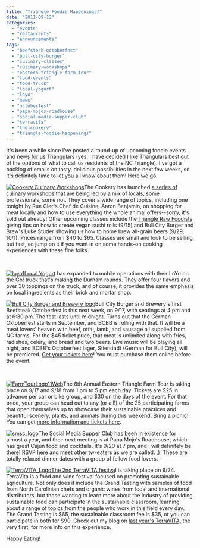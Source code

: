```yaml
---
title: "Triangle Foodie Happenings!"
date: "2011-09-12"
categories: 
  - "events"
  - "restaurants"
  - "announcements"
tags: 
  - "beefsteak-octoberfest"
  - "bull-city-burger"
  - "culinary-classes"
  - "culinary-workshops"
  - "eastern-triangle-farm-tour"
  - "food-events"
  - "food-truck"
  - "local-yogurt"
  - "loyo"
  - "news"
  - "octoberfest"
  - "papa-mojos-roadhouse"
  - "social-media-supper-club"
  - "terravita"
  - "the-cookery"
  - "triangle-foodie-happenings"
---
```


It's been a while since I've posted a round-up of upcoming foodie events and news for us Triangulars (yes, I have decided I like Triangulars best out of the options of what to call us residents of the NC Triangle). I've got a backlog of emails on tasty, delicious possibilities in the next few weeks, so it's definitely time to let you all know about them! Here we go:

[![Cookery Culinary Workshops](http://s3.amazonaws.com/thegourmez-wpmedia/2011/09/logo-150x150.jpg "logo")](http://s3.amazonaws.com/thegourmez-wpmedia/2011/09/logo.jpg)The Cookery has launched [a series of culinary workshops](http://durhamcookery.com/culinary-workshops "List of Workshops") that are being led by a mix of locals, some professionals, some not. They cover a wide range of topics, including one tonight by Rue Cler's Chef de Cuisine, Aaron Benjamin, on shopping for meat locally and how to use everything the whole animal offers--sorry, it's sold out already! Other upcoming classes include the [Triangle Raw Foodists](http://trianglerawfoodists.com/wordpress/ "Vegan food delivery!") giving tips on how to create vegan sushi rolls (9/15) and Bull City Burger and Brew's Luke Studer showing us how to home brew all-grain beers (9/29, 10/1). Prices range from $40 to $65. Classes are small and look to be selling out fast, so jump on it if you want in on some hands-on cooking experiences with these fine folks.

 

[![](http://s3.amazonaws.com/thegourmez-wpmedia/2011/09/loyo1-150x150.jpg "loyo1")](http://s3.amazonaws.com/thegourmez-wpmedia/2011/09/loyo1.jpg)[Local Yogurt](http://www.localyogurt.com/ "Local Yogurt's Website") has expanded to mobile operations with their LoYo on the Go! truck that's making the Durham rounds. They offer four flavors and over 30 toppings on the truck, and of course, it provides the same emphasis on local ingredients as their brick and mortar shop.

[![Bull City Burger and Brewery logo](http://s3.amazonaws.com/thegourmez-wpmedia/2011/09/Bull_City_Logo_web_1.png "Bull_City_Logo_web_1")](http://s3.amazonaws.com/thegourmez-wpmedia/2011/09/Bull_City_Logo_web_1.png)Bull City Burger and Brewery's first Beefsteak Octoberfest is this next week, on 9/17, with seatings at 4 pm and at 6:30 pm. The fest lasts until midnight. Turns out that the German Oktoberfest starts in September, and BCBB is rolling with that. It will be a meat lovers' heaven with beef, offal, lamb, and sausage all supplied from NC farms. For the $45 ticket price, that meat is unlimited along with fries, radishes, celery, and bread and two beers. Live music will be playing all night, and BCBB's Octoberfest lager, Stierstadt (German for Bull City), will be premiered. [Get your tickets here](http://bullcityburgerandbrewery.com/BCB&B/Beefsteak_Octoberfest.html "Beefsteak Octoberfest tickets")! You must purchase them online before the event.

 

[![](http://s3.amazonaws.com/thegourmez-wpmedia/2011/09/FarmTourLogo11Web-300x145.jpg "FarmTourLogo11Web")](http://s3.amazonaws.com/thegourmez-wpmedia/2011/09/FarmTourLogo11Web.jpg)The 6th Annual Eastern Triangle Farm Tour is taking place on 9/17 and 9/18 from 1 pm to 5 pm each day. Tickets are $25 in advance per car or bike group, and $30 on the days of the event. For that price, your group can head out to any (or all!) of the 25 participating farms that open themselves up to showcase their sustainable practices and beautiful scenery, plants, and animals during this weekend. Bring a picnic! You can get [more information and tickets here](http://www.carolinafarmstewards.org/etft2011.shtml "More Info!").

[![](http://s3.amazonaws.com/thegourmez-wpmedia/2011/09/smsc_logo-205x300.jpg "smsc_logo")](http://s3.amazonaws.com/thegourmez-wpmedia/2011/09/smsc_logo.jpg)The Social Media Supper Club has been in existence for almost a year, and their next meeting is at Papa Mojo's Roadhouse, which has great Cajun food and cocktails. It's 9/20 at 7 pm, and I will definitely be there! [RSVP her](http://www.eventbrite.com/event/1181462787/mcivte "RSVP for Mojo's")e and meet other tw-eaters as we are called. ,)  These are totally relaxed dinner dates with a group of fellow food lovers.

[![](http://s3.amazonaws.com/thegourmez-wpmedia/2011/09/TerraVITA_Logo-150x150.png "TerraVITA_Logo")](http://s3.amazonaws.com/thegourmez-wpmedia/2011/09/TerraVITA_Logo.png)[The 2nd TerraVITA festiva](http://www.terravitaevent.com/TerraVITA/HOME.html "TerraVITA's Website")l is taking place on 9/24. TerraVita is a food and wine festival focused on promoting sustainable agriculture. Not only does it include the Grand Tasting with samples of food from North Carolinian chefs and organic wines from local and international distributors, but those wanting to learn more about the industry of providing sustainable food can participate in the sustainable classroom, learning about a range of topics from the people who work in this field every day. The Grand Tasting is $65, the sustainable classroom fee is $35, or you can participate in both for $90. Check out my blog on [last year's TerraVITA,](http://www.thegourmez.com/?p=1691 "TerraVITA report") the very first, for more info on this experience.

Happy Eating!
